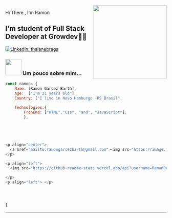 <img align='right' src="https://media.giphy.com/media/M9gbBd9nbDrOTu1Mqx/giphy.gif" width="230">

Hi There , I'm Ramon 
## I'm student of Full Stack Developer at Growdev👨‍💻

[![Linkedin: thaianebraga](https://img.shields.io/badge/-ramonbarth-blue?style=flat-square&logo=Linkedin&logoColor=white&link=https://www.linkedin.com/in/ramon-barth/)](https://www.linkedin.com/in/ramon-barth-73a6301a2/)




### <img src="https://media.giphy.com/media/VgCDAzcKvsR6OM0uWg/giphy.gif" width="50"> Um pouco sobre mim...  

```javascript
const ramon= {
    Name: [Ramon Garcez Barth],
    Age:  ["I'm 21 years old"]
    Country: ["I live in Novo Hamburgo -RS Brasil",
    
    Technologies:{
        FronEnd: ["HTML","Css", "and", "JavaScript"],
        },
   




<p align="center">
  <a href="mailto:ramongarcezbarth@gmail.com"><img src="https://image.flaticon.com/icons/svg/725/725643.svg" height="20" width="20" /></a>
</p>

<p align="left">
  <img src="https://github-readme-stats.vercel.app/api?username=RamonBarth1&show_icons=true" alt="RamonBarth1" /> 

</p>
<p align="left"> </p>




}
```

---
